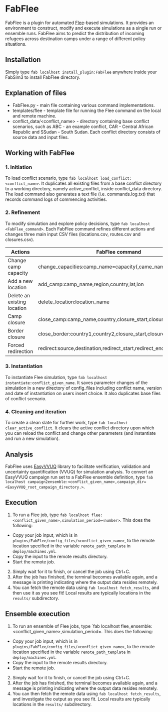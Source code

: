 # FabFlee
FabFlee is a plugin for automated [Flee](https://github.com/djgroen/flee-release)-based simulations. It provides an environment to construct, modify and execute simulations as a single run or ensemble runs. FabFlee aims to predict the distribution of incoming refugees across destination camps under a range of different policy situations.

## Installation
Simply type `fab localhost install_plugin:FabFlee` anywhere inside your FabSim3 to install FabFlee directory.

## Explanation of files
* FabFlee.py - main file containing various command implementations.
* templates/flee - template file for running the Flee command on the local and remote machine.
* conflict_data/<conflict_name> - directory containing base conflict scenarios, such as ABC - an example conflict, CAR - Central African Republic and SSudan - South Sudan. Each conflict directory consists of source data and input files.

## Working with FabFlee 
### 1. Initiation
To load conflict scenario, type `fab localhost load_conflict:<conflict_name>`. It duplicates all existing files from a base conflict directory to a working directory, namely active_conflict, inside conflict_data directory. The load command also generates a text file (i.e. commands.log.txt) that records command logs of commencing activities.

### 2. Refinement
To modify simulation and explore policy decisions, type `fab localhost <FabFlee_command>`. Each FabFlee command refines different actions and changes three main input CSV files (locations.csv, routes.csv and closures.csv).

|Actions                     |FabFlee command                                            |
|----------------------------|-----------------------------------------------------------|
|Change camp capacity        |change_capacities:camp_name=capacity(,came_name2=capacity2)|
|Add a new location          |add_camp:camp_name,region,country,lat,lon                  |
|Delete an existing location |delete_location:location_name                              |
|Camp closure                |close_camp:camp_name,country,closure_start,closure_end     |
|Border closure              |close_border:country1,country2,closure_start,closure_end   |
|Forced redirection          |redirect:source,destination,redirect_start,redirect_end    |
    
### 3. Instantiation
To instantiate Flee simulation, type `fab localhost instantiate:conflict_given_name`. It saves parameter changes of the simulation in a new directory of config_files including conflict name, version and date of instantiation on users insert choice. It also duplicates base files of conflict scenario. 

### 4. Cleaning and iteration
To create a clean slate for further work, type `fab localhost clear_active_conflict`. It clears the active conflict directory upon which you can reload the conflict and change other parameters (and instantiate and run a new simulation).


## Analysis
FabFlee uses [EasyVVUQ](https://github.com/UCL-CCS/EasyVVUQ) library to facilitate verification, validation and uncertainty quantification (VVUQ) for simulation analysis. To convert an EasyVVUQ campaign run set to a FabFlee ensemble definition, type 
`fab localhost campaign2ensemble:<conflict_given_name>,campaign_dir=<EasyVVUQ_root_campaign_directory.>`.

## Execution
1. To run a Flee job, type `fab localhost flee:<conflict_given_name>,simulation_period=<number>`. 
This does the following:
  - Copy your job input, which is in `plugins/FabFlee/config_files/<conflict_given_name>`, to the remote location specified in the variable `remote_path_template` in `deploy/machines.yml`.
  - Copy the input to the remote results directory.
  - Start the remote job.
2. Simply wait for it to finish, or cancel the job using Ctrl+C.
3. After the job has finished, the terminal becomes available again, and a message is printing indicating where the output data resides remotely.
4. You can fetch the remote data using `fab localhost fetch_results`, and then use it as you see fit! Local results are typically locations in the `results/` subdirectory.

## Ensemble execution
1. To run an ensemble of Flee jobs, type `fab localhost flee_ensemble:<conflict_given_name>,simulation_period=<number>.
This does the following:
  - Copy your job input, which is in `plugins/FabFlee/config_files/<conflict_given_name>`, to the remote location specified in the variable `remote_path_template` in `deploy/machines.yml`.
  - Copy the input to the remote results directory.
  - Start the remote job.
2. Simply wait for it to finish, or cancel the job using Ctrl+C.
3. After the job has finished, the terminal becomes available again, and a message is printing indicating where the output data resides remotely.
4. You can then fetch the remote data using `fab localhost fetch_results`, and investigate the output as you see fit. Local results are typically locations in the `results/` subdirectory.
